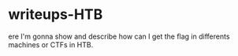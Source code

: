 # writeups-HTB
ere I'm gonna show and describe how can I get the flag in differents machines or CTFs in HTB.
